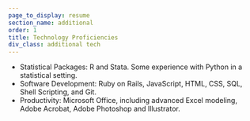 ```yaml
---
page_to_display: resume
section_name: additional
order: 1
title: Technology Proficiencies
div_class: additional tech
---
```

* Statistical Packages: R and Stata. Some experience with Python in a statistical setting.
* Software Development: Ruby on Rails, JavaScript, HTML, CSS, SQL, Shell Scripting, and Git.
* Productivity: Microsoft Office, including advanced Excel modeling, Adobe Acrobat, Adobe Photoshop and Illustrator.
